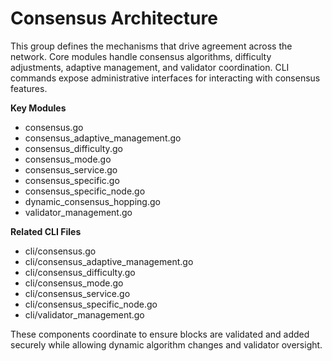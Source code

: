 # Consensus Architecture

This group defines the mechanisms that drive agreement across the network. Core modules handle consensus algorithms, difficulty adjustments, adaptive management, and validator coordination. CLI commands expose administrative interfaces for interacting with consensus features.

**Key Modules**
- consensus.go
- consensus_adaptive_management.go
- consensus_difficulty.go
- consensus_mode.go
- consensus_service.go
- consensus_specific.go
- consensus_specific_node.go
- dynamic_consensus_hopping.go
- validator_management.go

**Related CLI Files**
- cli/consensus.go
- cli/consensus_adaptive_management.go
- cli/consensus_difficulty.go
- cli/consensus_mode.go
- cli/consensus_service.go
- cli/consensus_specific_node.go
- cli/validator_management.go

These components coordinate to ensure blocks are validated and added securely while allowing dynamic algorithm changes and validator oversight.
